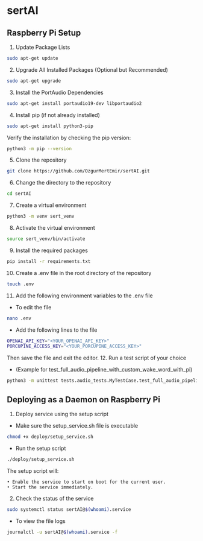 # sertAI

## Raspberry Pi Setup
1. Update Package Lists
```bash
sudo apt-get update
```
2. Upgrade All Installed Packages (Optional but Recommended)
```bash
sudo apt-get upgrade
```
3. Install the PortAudio Dependencies
```bash
sudo apt-get install portaudio19-dev libportaudio2
```
4. Install pip (if not already installed)
```bash
sudo apt-get install python3-pip
```
Verify the installation by checking the pip version:
```bash
python3 -m pip --version
```
5. Clone the repository
```bash
git clone https://github.com/OzgurMertEmir/sertAI.git
```
6. Change the directory to the repository
```bash
cd sertAI
```
7. Create a virtual environment
```bash
python3 -m venv sert_venv
```
8. Activate the virtual environment
```bash
source sert_venv/bin/activate
```
9. Install the required packages
```bash
pip install -r requirements.txt
```
10. Create a .env file in the root directory of the repository
```bash
touch .env
```
11. Add the following environment variables to the .env file
- To edit the file
```bash
nano .env
```
- Add the following lines to the file
```bash
OPENAI_API_KEY="<YOUR_OPENAI_API_KEY>"
PORCUPINE_ACCESS_KEY="<YOUR_PORCUPINE_ACCESS_KEY>"
```
Then save the file and exit the editor.
12. Run a test script of your choice 
 - (Example for test_full_audio_pipeline_with_custom_wake_word_with_pi)
```bash
python3 -m unittest tests.audio_tests.MyTestCase.test_full_audio_pipeline_with_custom_wake_word_with_pi
```

## Deploying as a Daemon on Raspberry Pi
1. Deploy service using the setup script
- Make sure the setup_service.sh file is executable
```bash
chmod +x deploy/setup_service.sh
```
- Run the setup script

```bash
./deploy/setup_service.sh
```
The setup script will:

	• Enable the service to start on boot for the current user.
	• Start the service immediately.

2. Check the status of the service
```bash
sudo systemctl status sertAI@$(whoami).service
```
- To view the file logs
```bash
journalctl -u sertAI@$(whoami).service -f
```


